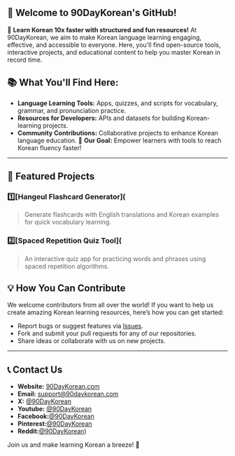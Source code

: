 

## 👋 Welcome to 90DayKorean's GitHub!

🌟 **Learn Korean 10x faster with structured and fun resources!**
At 90DayKorean, we aim to make Korean language learning engaging, effective,
and accessible to everyone.
Here, you'll find open-source tools, interactive projects, and educational
content to help you master Korean in record time.
## 📚 What You'll Find Here:
- **Language Learning Tools:** Apps, quizzes, and scripts for vocabulary,
grammar, and pronunciation practice.
- **Resources for Developers:** APIs and datasets for building Korean-learning
projects.
- **Community Contributions:** Collaborative projects to enhance Korean
language education.
🎯 **Our Goal:** Empower learners with tools to reach Korean fluency faster!
---
## 🚀 Featured Projects
### 1️⃣[Hangeul Flashcard Generator](
> Generate flashcards with English translations and Korean examples for quick
vocabulary learning.
### 2️⃣[Spaced Repetition Quiz Tool](
> An interactive quiz app for practicing words and phrases using spaced
repetition algorithms.

## 💡 How You Can Contribute
We welcome contributors from all over the world!
If you want to help us create amazing Korean learning resources, here’s how you
can get started:
- Report bugs or suggest features via [Issues](#).
- Fork and submit your pull requests for any of our repositories.
- Share ideas or collaborate with us on new projects.
---
## 📞 Contact Us
- **Website:** [90DayKorean.com](https://www.90daykorean.com)
- **Email:** support@90daykorean.com
- **X:** [@90DayKorean](https://twitter.com/90daykorean)
- **Youtube:** [@90DayKorean](https://www.youtube.com/90daykoreanofficial/)
- **Facebook:**[@90DayKorean](https://www.facebook.com/90DayKorean)
- **Pinterest:**[@90DayKorean](https://www.pinterest.com/90daykorean/)
- **Reddit:**[@90DayKorean](https://www.reddit.com/user/90DayKoreanOfficial/))

Join us and make learning Korean a breeze! 🎉
